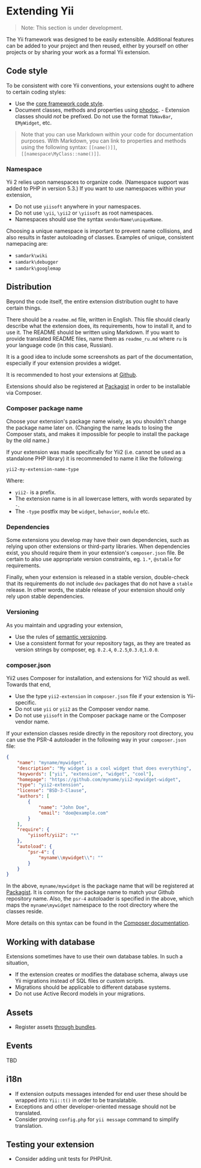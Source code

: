 Extending Yii
=============

> Note: This section is under development.

The Yii framework was designed to be easily extensible. Additional features can be added to your project and then reused, either by yourself on other projects or by sharing your work as a formal Yii extension.

Code style
----------

To be consistent with core Yii conventions, your extensions ought to adhere to certain coding styles:

- Use the [core framework code style](https://github.com/yiisoft/yii2/wiki/Core-framework-code-style).
- Document classes, methods and properties using [phpdoc](http://www.phpdoc.org/). - Extension classes should *not* be prefixed. Do not use the format `TbNavBar`, `EMyWidget`, etc.

> Note that you can use Markdown within your code for documentation purposes. With Markdown, you can link to properties and methods using the following syntax: `[[name()]]`, `[[namespace\MyClass::name()]]`.

### Namespace

Yii 2 relies upon namespaces to organize code. (Namespace support was added to PHP in version 5.3.) If you want to use namespaces within your extension,

- Do not use `yiisoft` anywhere in your namespaces.
- Do not use `\yii`, `\yii2` or `\yiisoft` as root namespaces.
- Namespaces should use the syntax `vendorName\uniqueName`.

Choosing a unique namespace is important to prevent name collisions, and also results in faster autoloading of classes. Examples of unique, consistent namepacing are:

- `samdark\wiki`
- `samdark\debugger`
- `samdark\googlemap`

Distribution
------------

Beyond the code itself, the entire extension distribution ought to have certain things.

There should be a `readme.md` file, written in English. This file should clearly describe what the extension does, its requirements, how to install it, 
  and to use it. The README should be written using Markdown. If you want to provide translated README files, name them as `readme_ru.md`
  where `ru` is your language code (in this case, Russian). 
  
  It is a good idea to include some screenshots as part of the documentation, especially if your extension provides a widget. 
  
It is recommended to host your extensions at [Github](https://github.com).

Extensions should also be registered at [Packagist](https://packagist.org) in order to be installable via Composer. 

### Composer package name

Choose your extension's package name wisely, as you shouldn't change the package name later on. (Changing the name leads to losing the Composer stats, and makes it impossible for people  to install the package by the old name.) 

If your extension was made specifically for Yii2 (i.e. cannot be used as a standalone PHP library) it is recommended to
name it like the following:

```
yii2-my-extension-name-type
```

Where: 

- `yii2-` is a prefix.
- The extension name is in all lowercase letters, with words separated by `-`.
- The `-type` postfix may be `widget`, `behavior`, `module` etc.

### Dependencies

Some extensions you develop may have their own dependencies, such as relying upon other extensions or third-party libraries. When dependencies exist, you should require them in your extension's `composer.json` file. Be certain to also use appropriate version constraints, eg. `1.*`, `@stable` for requirements.

Finally, when your extension is released in a stable version, double-check that its requirements do not include `dev` packages that do not have a `stable` release. In other words, the stable release of your extension should only rely upon stable dependencies.

### Versioning

As you maintain and upgrading your extension, 

- Use the rules of [semantic versioning](http://semver.org).
- Use a consistent format for your repository tags, as they are treated as version strings by composer, eg. `0.2.4`,
  `0.2.5`,`0.3.0`,`1.0.0`.

### composer.json

Yii2 uses Composer for installation, and extensions for Yii2 should as well. Towards that end, 

- Use the type `yii2-extension` in `composer.json` file if your extension is Yii-specific.
- Do not use `yii` or `yii2` as the Composer vendor name.
- Do not use `yiisoft` in the Composer package name or the Composer vendor name.

If your extension classes reside directly in the repository root directory, you can use the PSR-4 autoloader in the following way in your `composer.json` file:

```json
{
    "name": "myname/mywidget",
    "description": "My widget is a cool widget that does everything",
    "keywords": ["yii", "extension", "widget", "cool"],
    "homepage": "https://github.com/myname/yii2-mywidget-widget",
    "type": "yii2-extension",
    "license": "BSD-3-Clause",
    "authors": [
        {
            "name": "John Doe",
            "email": "doe@example.com"
        }
    ],
    "require": {
        "yiisoft/yii2": "*"
    },
    "autoload": {
        "psr-4": {
            "myname\\mywidget\\": ""
        }
    }
}
```

In the above, `myname/mywidget` is the package name that will be registered
at [Packagist](https://packagist.org). It is common for the package name to match your Github repository name.
Also, the `psr-4` autoloader is specified in the above, which maps the `myname\mywidget` namespace to the root directory where the classes reside.

More details on this syntax can be found in the [Composer documentation](http://getcomposer.org/doc/04-schema.md#autoload).


Working with database
---------------------

Extensions sometimes have to use their own database tables. In such a situation,

- If the extension creates or modifies the database schema, always use Yii migrations instead of SQL files or custom scripts.
- Migrations should be applicable to different database systems.
- Do not use Active Record models in your migrations.

Assets
------

- Register assets [through bundles](assets.md).

Events
------

TBD

i18n
----

- If extension outputs messages intended for end user these should be wrapped into `Yii::t()` in order to be translatable.
- Exceptions and other developer-oriented message should not be translated.
- Consider proving `config.php` for `yii message` command to simplify translation.

Testing your extension
----------------------

- Consider adding unit tests for PHPUnit.
